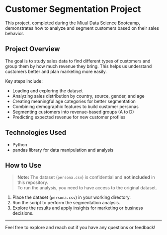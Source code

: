 # Customer Segmentation Project

This project, completed during the Miuul Data Science Bootcamp, demonstrates how to analyze and segment customers based on their sales behavior.

## Project Overview

The goal is to study sales data to find different types of customers and group them by how much revenue they bring. This helps us understand customers better and plan marketing more easily.

Key steps include:
- Loading and exploring the dataset
- Analyzing sales distribution by country, source, gender, and age
- Creating meaningful age categories for better segmentation
- Combining demographic features to build customer personas
- Segmenting customers into revenue-based groups (A to D)
- Predicting expected revenue for new customer profiles

## Technologies Used

- Python  
- pandas library for data manipulation and analysis

## How to Use

> **Note:** The dataset (`persona.csv`) is confidential and **not included** in this repository.  
> To run the analysis, you need to have access to the original dataset.

1. Place the dataset (`persona.csv`) in your working directory.
2. Run the script to perform the segmentation analysis.
3. Explore the results and apply insights for marketing or business decisions.

---

Feel free to explore and reach out if you have any questions or feedback!
